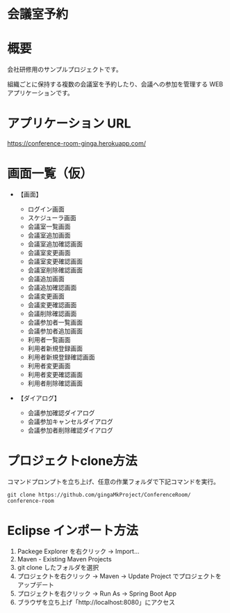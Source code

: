 # 会議室予約
# 概要
会社研修用のサンプルプロジェクトです。

組織ごとに保持する複数の会議室を予約したり、会議への参加を管理する WEB アプリケーションです。

# アプリケーション URL
https://conference-room-ginga.herokuapp.com/

# 画面一覧（仮）
- 【画面】
  - ログイン画面
  - スケジューラ画面
  - 会議室一覧画面
  - 会議室追加画面
  - 会議室追加確認画面
  - 会議室変更画面
  - 会議室変更確認画面
  - 会議室削除確認画面
  - 会議追加画面
  - 会議追加確認画面
  - 会議変更画面
  - 会議変更確認画面
  - 会議削除確認画面
  - 会議参加者一覧画面
  - 会議参加者追加画面
  - 利用者一覧画面
  - 利用者新規登録画面
  - 利用者新規登録確認画面
  - 利用者変更画面
  - 利用者変更確認画面
  - 利用者削除確認画面
 
- 【ダイアログ】
  - 会議参加確認ダイアログ
  - 会議参加キャンセルダイアログ
  - 会議参加者削除確認ダイアログ
 
# プロジェクトclone方法
コマンドプロンプトを立ち上げ、任意の作業フォルダで下記コマンドを実行。
~~~
git clone https://github.com/gingaMkProject/ConferenceRoom/ conference-room
~~~

# Eclipse インポート方法
1. Packege Explorer を右クリック → Import...
2. Maven - Existing Maven Projects
3. git clone したフォルダを選択
4. プロジェクトを右クリック → Maven → Update Project でプロジェクトをアップデート
5. プロジェクトを右クリック → Run As → Spring Boot App
6. ブラウザを立ち上げ「http://localhost:8080」にアクセス
